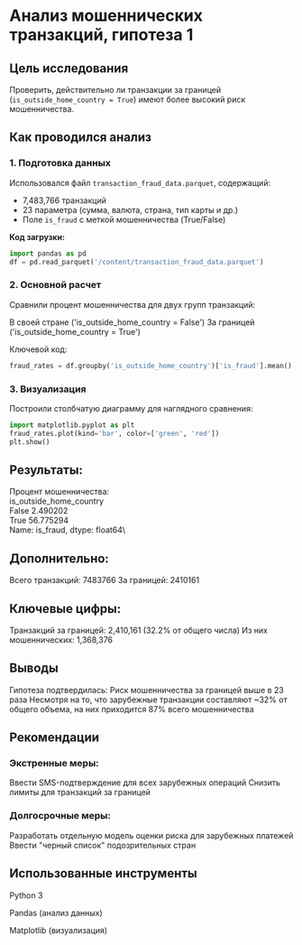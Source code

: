 # Анализ мошеннических транзакций, гипотеза 1

## Цель исследования
Проверить, действительно ли транзакции за границей (`is_outside_home_country = True`) имеют более высокий риск мошенничества.

## Как проводился анализ

### 1. Подготовка данных
Использовался файл `transaction_fraud_data.parquet`, содержащий:
- 7,483,766 транзакций
- 23 параметра (сумма, валюта, страна, тип карты и др.)
- Поле `is_fraud` с меткой мошенничества (True/False)

**Код загрузки:**
```python
import pandas as pd
df = pd.read_parquet('/content/transaction_fraud_data.parquet')
```

### 2. Основной расчет
Сравнили процент мошенничества для двух групп транзакций:

В своей стране ('is_outside_home_country = False')
За границей ('is_outside_home_country = True')

Ключевой код: 
```python
fraud_rates = df.groupby('is_outside_home_country')['is_fraud'].mean() * 100
```
### 3. Визуализация
Построили столбчатую диаграмму для наглядного сравнения:
```python
import matplotlib.pyplot as plt
fraud_rates.plot(kind='bar', color=['green', 'red'])
plt.show()
```


 ## Результаты: 

Процент мошенничества:\
is_outside_home_country\
False     2.490202\
True     56.775294\
Name: is_fraud, dtype: float64\

## Дополнительно:
Всего транзакций: 7483766
За границей: 2410161

## Ключевые цифры:

Транзакций за границей: 2,410,161 (32.2% от общего числа)
Из них мошеннических: 1,368,376


## Выводы
Гипотеза подтвердилась:
Риск мошенничества за границей выше в 23 раза
Несмотря на то, что зарубежные транзакции составляют ~32% от общего объема, на них приходится 87% всего мошенничества


## Рекомендации
### Экстренные меры:

Ввести SMS-подтверждение для всех зарубежных операций
Снизить лимиты для транзакций за границей

### Долгосрочные меры:
Разработать отдельную модель оценки риска для зарубежных платежей
Ввести "черный список" подозрительных стран

## Использованные инструменты
Python 3

Pandas (анализ данных)

Matplotlib (визуализация)


